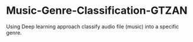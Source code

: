 # Music-Genre-Classification-GTZAN
Using Deep learning approach classify audio file (music) into a specific genre. 

